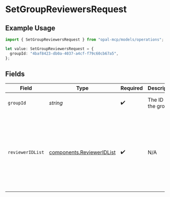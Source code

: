 # SetGroupReviewersRequest

## Example Usage

```typescript
import { SetGroupReviewersRequest } from "opal-mcp/models/operations";

let value: SetGroupReviewersRequest = {
  groupId: "4baf8423-db0a-4037-a4cf-f79c60cb67a5",
};
```

## Fields

| Field                                                                                                   | Type                                                                                                    | Required                                                                                                | Description                                                                                             | Example                                                                                                 |
| ------------------------------------------------------------------------------------------------------- | ------------------------------------------------------------------------------------------------------- | ------------------------------------------------------------------------------------------------------- | ------------------------------------------------------------------------------------------------------- | ------------------------------------------------------------------------------------------------------- |
| `groupId`                                                                                               | *string*                                                                                                | :heavy_check_mark:                                                                                      | The ID of the group.                                                                                    | 4baf8423-db0a-4037-a4cf-f79c60cb67a5                                                                    |
| `reviewerIDList`                                                                                        | [components.ReviewerIDList](../../models/components/revieweridlist.md)                                  | :heavy_check_mark:                                                                                      | N/A                                                                                                     | {<br/>"reviewer_ids": [<br/>"7870617d-e72a-47f5-a84c-693817ab4567",<br/>"1520617d-e72a-47f5-a84c-693817ab48ad2"<br/>]<br/>} |